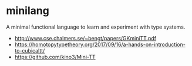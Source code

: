 
# minilang

A minimal functional language to learn and experiment with type systems.

* http://www.cse.chalmers.se/~bengt/papers/GKminiTT.pdf
* https://homotopytypetheory.org/2017/09/16/a-hands-on-introduction-to-cubicaltt/
* https://github.com/kino3/Mini-TT
